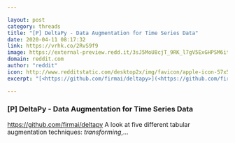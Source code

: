 ```yaml
---

layout: post
category: threads
title: "[P] DeltaPy - Data Augmentation for Time Series Data"
date: 2020-04-11 08:17:32
link: https://vrhk.co/2RvS9f9
image: https://external-preview.redd.it/3sJ5MoU8cjT_9RK_l7gV5ExGHPSM6itQ-pAxTsLEVbo.jpg?width=400&height=209.42408377&auto=webp&crop=400:209.42408377,smart&s=e7ef75712560659ac8a5e456f4c58018133406db
domain: reddit.com
author: "reddit"
icon: http://www.redditstatic.com/desktop2x/img/favicon/apple-icon-57x57.png
excerpt: "[<https://github.com/firmai/deltapy>](<https://github.com/firmai/deltapy>) A look at five different tabular augmentation techniques: *transforming*,..."

---
```


### [P] DeltaPy - Data Augmentation for Time Series Data

[<https://github.com/firmai/deltapy>](<https://github.com/firmai/deltapy>) A look at five different tabular augmentation techniques: *transforming*,...